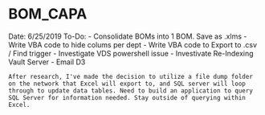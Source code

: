 # BOM_CAPA

Date: 6/25/2019
To-Do:
    - Consolidate BOMs into 1 BOM. Save as .xlms
    - Write VBA code to hide colums per dept
    - Write VBA code to Export to .csv / Find trigger
    - Investigate VDS powershell issue
    - Investivate Re-Indexing Vault Server
    - Email D3

    After research, I've made the decision to utilize a file dump folder on the network that Excel will export to, and SQL server will loop through to update data tables. Need to build an application to query SQL Server for information needed. Stay outside of querying within Excel. 